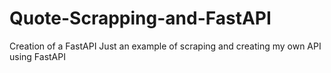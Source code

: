 # Quote-Scrapping-and-FastAPI
Creation of a FastAPI
Just an example of scraping and creating my own API using FastAPI
